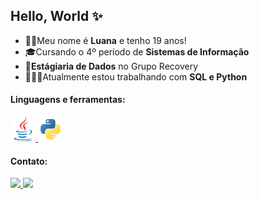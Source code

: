 <h2>Hello, World ✨</h2>

- 👋🏻Meu nome é **Luana** e tenho 19 anos!
- 🎓Cursando o 4º período de **Sistemas de Informação**
- 💼**Estágiaria de Dados** no Grupo Recovery
- 👩🏻‍💻Atualmente estou trabalhando com **SQL e Python**

<h4 align="left">Linguagens e ferramentas:</h4>
<p align="left"> 
    <a href="https://www.java.com" target="_blank" rel="noreferrer"> 
      <img src="https://raw.githubusercontent.com/devicons/devicon/master/icons/java/java-original.svg" alt="java" width="40" height="40"/>
  </a>
    <a href="https://www.python.org" target="_blank" rel="noreferrer"> 
      <img src="https://raw.githubusercontent.com/devicons/devicon/master/icons/python/python-original.svg" alt="python" width="40" height="40"/> 
  </a>
</p>

<h4>Contato:</h4> 
<div align="left">
    <a href="mailto:luanabelo45@gmail.com" alt="Email">
        <img src="https://img.shields.io/badge/-Email-6a9f4a?style=for-the-badge&logo=Gmail&logoColor=FFF"/>
      </a>
      <a href="https://www.linkedin.com/in/luana-belo" alt="Linkedin">
        <img src="https://img.shields.io/badge/-Linkedin-6a9f4a?style=for-the-badge&logo=Linkedin&logoColor=FFF"/>
      </a>
</div>
